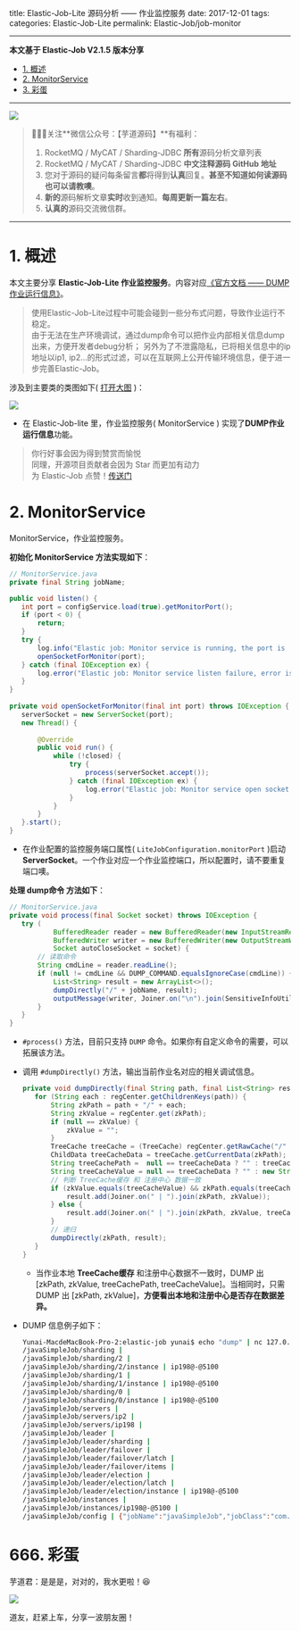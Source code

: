 title: Elastic-Job-Lite 源码分析 —— 作业监控服务
date: 2017-12-01
tags:
categories: Elastic-Job-Lite
permalink: Elastic-Job/job-monitor

-------

**本文基于 Elastic-Job V2.1.5 版本分享**

- [1. 概述](#)
- [2. MonitorService](#)
- [3. 彩蛋](#)

-------

![](http://www.yunai.me/images/common/wechat_mp_2017_07_31.jpg)

> 🙂🙂🙂关注**微信公众号：【芋道源码】**有福利：  
> 1. RocketMQ / MyCAT / Sharding-JDBC **所有**源码分析文章列表  
> 2. RocketMQ / MyCAT / Sharding-JDBC **中文注释源码 GitHub 地址**  
> 3. 您对于源码的疑问每条留言**都**将得到**认真**回复。**甚至不知道如何读源码也可以请教噢**。  
> 4. **新的**源码解析文章**实时**收到通知。**每周更新一篇左右**。  
> 5. **认真的**源码交流微信群。

-------

# 1. 概述

本文主要分享 **Elastic-Job-Lite 作业监控服务**。内容对应[《官方文档 —— DUMP作业运行信息》](http://dangdangdotcom.github.io/elastic-job/elastic-job-lite/02-guide/dump/)。

> 使用Elastic-Job-Lite过程中可能会碰到一些分布式问题，导致作业运行不稳定。  
由于无法在生产环境调试，通过dump命令可以把作业内部相关信息dump出来，方便开发者debug分析； 另外为了不泄露隐私，已将相关信息中的ip地址以ip1, ip2…的形式过滤，可以在互联网上公开传输环境信息，便于进一步完善Elastic-Job。

涉及到主要类的类图如下( [打开大图](http://www.yunai.me/images/Elastic-Job/2017_12_01/01.png) )：

![](http://www.yunai.me/images/Elastic-Job/2017_12_01/01.png)

* 在 Elastic-Job-lite 里，作业监控服务( MonitorService ) 实现了**DUMP作业运行信息**功能。

> 你行好事会因为得到赞赏而愉悦  
> 同理，开源项目贡献者会因为 Star 而更加有动力  
> 为 Elastic-Job 点赞！[传送门](https://github.com/dangdangdotcom/elastic-job/stargazers)

# 2. MonitorService

MonitorService，作业监控服务。

**初始化 MonitorService 方法实现如下**：

```Java
// MonitorService.java
private final String jobName;

public void listen() {
   int port = configService.load(true).getMonitorPort();
   if (port < 0) {
       return;
   }
   try {
       log.info("Elastic job: Monitor service is running, the port is '{}'", port);
       openSocketForMonitor(port);
   } catch (final IOException ex) {
       log.error("Elastic job: Monitor service listen failure, error is: ", ex);
   }
}
    
private void openSocketForMonitor(final int port) throws IOException {
   serverSocket = new ServerSocket(port);
   new Thread() {
       
       @Override
       public void run() {
           while (!closed) {
               try {
                   process(serverSocket.accept());
               } catch (final IOException ex) {
                   log.error("Elastic job: Monitor service open socket for monitor failure, error is: ", ex);
               }
           }
       }
   }.start();
}
```

* 在作业配置的监控服务端口属性( `LiteJobConfiguration.monitorPort` )启动 **ServerSocket**。一个作业对应一个作业监控端口，所以配置时，请不要重复端口噢。

**处理 dump命令 方法如下**：

```Java
// MonitorService.java
private void process(final Socket socket) throws IOException {
   try (
           BufferedReader reader = new BufferedReader(new InputStreamReader(socket.getInputStream()));
           BufferedWriter writer = new BufferedWriter(new OutputStreamWriter(socket.getOutputStream()));
           Socket autoCloseSocket = socket) {
       // 读取命令
       String cmdLine = reader.readLine();
       if (null != cmdLine && DUMP_COMMAND.equalsIgnoreCase(cmdLine)) { // DUMP
           List<String> result = new ArrayList<>();
           dumpDirectly("/" + jobName, result);
           outputMessage(writer, Joiner.on("\n").join(SensitiveInfoUtils.filterSensitiveIps(result)) + "\n");
       }
   }
}
```

* `#process()` 方法，目前只支持 `DUMP` 命令。如果你有自定义命令的需要，可以拓展该方法。
* 调用 `#dumpDirectly()` 方法，输出当前作业名对应的相关调试信息。

    ```Java
    private void dumpDirectly(final String path, final List<String> result) {
       for (String each : regCenter.getChildrenKeys(path)) {
           String zkPath = path + "/" + each;
           String zkValue = regCenter.get(zkPath);
           if (null == zkValue) {
               zkValue = "";
           }
           TreeCache treeCache = (TreeCache) regCenter.getRawCache("/" + jobName);
           ChildData treeCacheData = treeCache.getCurrentData(zkPath);
           String treeCachePath =  null == treeCacheData ? "" : treeCacheData.getPath();
           String treeCacheValue = null == treeCacheData ? "" : new String(treeCacheData.getData());
           // 判断 TreeCache缓存 和 注册中心 数据一致
           if (zkValue.equals(treeCacheValue) && zkPath.equals(treeCachePath)) {
               result.add(Joiner.on(" | ").join(zkPath, zkValue));
           } else {
               result.add(Joiner.on(" | ").join(zkPath, zkValue, treeCachePath, treeCacheValue));
           }
           // 递归
           dumpDirectly(zkPath, result);
       }
    }
    ```
    * 当作业本地 **TreeCache缓存** 和注册中心数据不一致时，DUMP 出 [zkPath, zkValue, treeCachePath, treeCacheValue]。当相同时，只需 DUMP 出 [zkPath, zkValue]，**方便看出本地和注册中心是否存在数据差异。**

* DUMP 信息例子如下：

    ```BASH
    Yunai-MacdeMacBook-Pro-2:elastic-job yunai$ echo "dump" | nc 127.0.0.1 10024
    /javaSimpleJob/sharding | 
    /javaSimpleJob/sharding/2 | 
    /javaSimpleJob/sharding/2/instance | ip198@-@5100
    /javaSimpleJob/sharding/1 | 
    /javaSimpleJob/sharding/1/instance | ip198@-@5100
    /javaSimpleJob/sharding/0 | 
    /javaSimpleJob/sharding/0/instance | ip198@-@5100
    /javaSimpleJob/servers | 
    /javaSimpleJob/servers/ip2 | 
    /javaSimpleJob/servers/ip198 | 
    /javaSimpleJob/leader | 
    /javaSimpleJob/leader/sharding | 
    /javaSimpleJob/leader/failover | 
    /javaSimpleJob/leader/failover/latch | 
    /javaSimpleJob/leader/failover/items | 
    /javaSimpleJob/leader/election | 
    /javaSimpleJob/leader/election/latch | 
    /javaSimpleJob/leader/election/instance | ip198@-@5100
    /javaSimpleJob/instances | 
    /javaSimpleJob/instances/ip198@-@5100 | 
    /javaSimpleJob/config | {"jobName":"javaSimpleJob","jobClass":"com.dangdang.ddframe.job.example.job.simple.JavaSimpleJob","jobType":"SIMPLE","cron":"0 0/2 * * * ?","shardingTotalCount":3,"shardingItemParameters":"0\u003dBeijing,1\u003dShanghai,2\u003dGuangzhou","jobParameter":"","failover":true,"misfire":true,"description":"","jobProperties":{"job_exception_handler":"com.dangdang.ddframe.job.executor.handler.impl.DefaultJobExceptionHandler","executor_service_handler":"com.dangdang.ddframe.job.executor.handler.impl.DefaultExecutorServiceHandler"},"monitorExecution":false,"maxTimeDiffSeconds":-1,"monitorPort":10024,"jobShardingStrategyClass":"com.dangdang.ddframe.job.lite.api.strategy.impl.OdevitySortByNameJobShardingStrategy","reconcileIntervalMinutes":10,"disabled":false,"overwrite":true}
    ```

# 666. 彩蛋

芋道君：是是是，对对的，我水更啦！😆

![](http://www.yunai.me/images/Elastic-Job/2017_12_01/02.png)

道友，赶紧上车，分享一波朋友圈！


